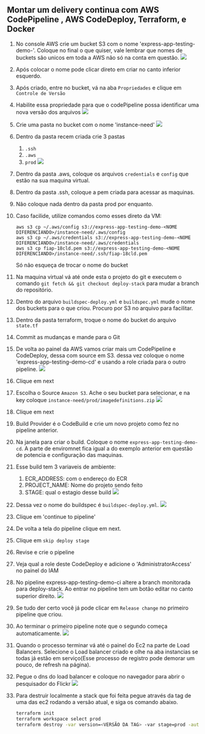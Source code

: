 ## Montar um delivery continua com AWS CodePipeline , AWS CodeDeploy, Terraform, e Docker

1. No console AWS crie um bucket S3 com o nome 'express-app-testing-demo-<NOME DIFERENCIANDO>'. Coloque no final o que quiser, vale lembrar que nomes de buckets são unicos em toda a AWS não só na conta em questão.
   ![](images/createbucket.png)
2. Após colocar o nome pode clicar direto em criar no canto inferior esquerdo.
3. Após criado, entre no bucket, vá na aba `Propriedades` e clique em `Controle de Versão`
4. Habilite essa propriedade para que o codePipeline possa identificar uma nova versão dos arquivos
   ![](images/versioncontrol2.png)
5. Crie uma pasta no bucket com o nome 'instance-need'
   ![](images/instance-need-folder.png)
6. Dentro da pasta recem criada crie 3 pastas
   1. `.ssh`
   2. `.aws`
   3. `prod`
   ![](images/threefolders.png)
7. Dentro da pasta .aws, coloque os arquivos `credentials` e `config` que estão na sua maquina virtual.
8. Dentro da pasta .ssh, coloque a pem criada para acessar as maquinas.
9. Não coloque nada dentro da pasta prod por enquanto.
10. Caso facilide, utilize comandos como esses direto da VM:
    ```
    aws s3 cp ~/.aws/config s3://express-app-testing-demo-<NOME DIFERENCIANDO>/instance-need/.aws/config
    aws s3 cp ~/.aws/credentials s3://express-app-testing-demo-<NOME DIFERENCIANDO>/instance-need/.aws/credentials
    aws s3 cp fiap-18cld.pem s3://express-app-testing-demo-<NOME DIFERENCIANDO>/instance-need/.ssh/fiap-18cld.pem
    ```

    Só não esqueça de trocar o nome do bucket
11. Na maquina virtual vá até onde esta o projeto do git e executem o comando `git fetch && git checkout deploy-stack` para mudar a branch do repositório.
12. Dentro do arquivo `buildspec-deploy.yml` e `buildspec.yml` mude o nome dos buckets para o que criou. Procuro por S3 no arquivo para facilitar.
13. Dentro da pasta terraform, troque o nome do bucket do arquivo `state.tf`
14. Commit as mudanças e mande para o Git
15. De volta ao painel da AWS vamos criar mais um CodePipeline e CodeDeploy, dessa com source em S3. dessa vez coloque o nome 'express-app-testing-demo-cd' e usando a role criada para o outro pipeline.
    ![](images/pipeline1.png)
16. Clique em next
17. Escolha o Source `Amazon S3`. Ache o seu bucket para selecionar, e na key coloque `instance-need/prod/imagedefinitions.zip`
    ![](images/pipeline2.png)
18. Clique em next
19. Build Provider é o CodeBuild e crie um novo projeto como fez no pipeline anterior.
20. Na janela para criar o build. Coloque o nome `express-app-testing-demo-cd`. A parte de enviromnet fica igual a do exemplo anterior em questão de potencia e configuração das maquinas.
21. Esse build tem 3 variaveis de ambiente:
    1.  ECR_ADDRESS: com o endereço do ECR
    2.  PROJECT_NAME: Nome do projeto sendo feito
    3.  STAGE: qual o estagio desse build
    ![](images/pipelineenv.png)
22. Dessa vez o nome do buildspec é `buildspec-deploy.yml`.
    ![](images/pipeline4.png)
23. Clique em 'continue to pipeline'
24. De volta a tela do pipeline clique em next.
25. Clique em `skip deploy stage`
26. Revise e crie o pipeline
27. Veja qual a role deste CodeDeploy e adicione o 'AdministratorAccess' no painel do IAM
28. No pipeline express-app-testing-demo-ci altere a branch monitorada para deploy-stack. Ao entrar no pipeline tem um botão editar no canto superior direito.
    ![](images/sourcepipe1.png)
29. Se tudo der certo você já pode clicar em `Release change` no primeiro pipeline que criou.
30. Ao terminar o primeiro pipeline note que o segundo começa automaticamente.
    ![](images/pipecd1.png)
31. Quando o processo terminar vá até o painel do Ec2 na parte de Load Balancers. Selecione o Load balancer criado e olhe na aba instancias se todas já estão em serviço(Esse processo de registro pode demorar um pouco, de refresh na página). 
32. Pegue o dns do load balancer e coloque no navegador para abrir o pesquisador do Flickr
    ![](images/demoex.png)
33. Para destruir localmente a stack que foi feita pegue através da tag de uma das ec2 rodando a versão atual, e siga os comando abaixo.
    ``` bash
    terraform init
    terraform workspace select prod
    terraform destroy -var version=<VERSÃO DA TAG> -var stage=prod -auto-approve 
    ```
